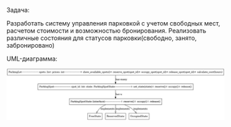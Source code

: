 Задача:

Разработать систему управления парковкой с учетом свободных мест, расчетом стоимости и возможностью бронирования. Реализовать различные состояния для статусов парковки(свободно, занято, забронировано)

UML-диаграмма:

![photo_2024-12-15_15-06-16](https://github.com/DinosKelasidi/parking/blob/9bd168fa05952c53421d266ccc82f2c1b1b7785e/27351ed0-6369-45e4-995e-6ead4feef521.jpg)


